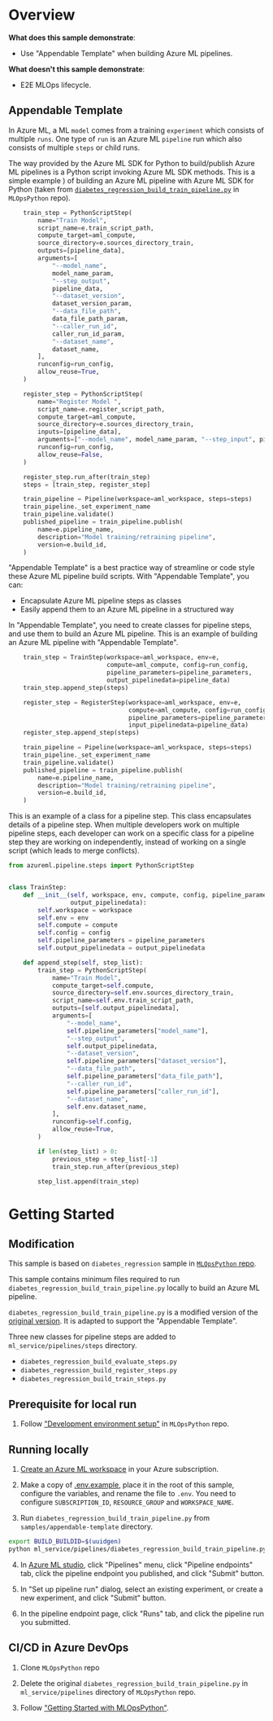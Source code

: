 # Overview

__What does this sample demonstrate__:

* Use "Appendable Template" when building Azure ML pipelines.

__What doesn't this sample demonstrate__:

* E2E MLOps lifecycle.

## Appendable Template

In Azure ML, a ML `model` comes from a training `experiment` which consists of multiple `runs`. One type of `run` is an Azure ML `pipeline` run which also consists of multiple `steps` or child runs.

The way provided by the Azure ML SDK for Python to build/publish Azure ML pipelines is a Python script invoking Azure ML SDK methods. This is a simple example
) of building an Azure ML pipeline with Azure ML SDK for Python (taken from [`diabetes_regression_build_train_pipeline.py`](https://github.com/microsoft/MLOpsPython/blob/master/ml_service/pipelines/diabetes_regression_build_train_pipeline.py) in `MLOpsPython` repo).

```python
    train_step = PythonScriptStep(
        name="Train Model",
        script_name=e.train_script_path,
        compute_target=aml_compute,
        source_directory=e.sources_directory_train,
        outputs=[pipeline_data],
        arguments=[
            "--model_name",
            model_name_param,
            "--step_output",
            pipeline_data,
            "--dataset_version",
            dataset_version_param,
            "--data_file_path",
            data_file_path_param,
            "--caller_run_id",
            caller_run_id_param,
            "--dataset_name",
            dataset_name,
        ],
        runconfig=run_config,
        allow_reuse=True,
    )

    register_step = PythonScriptStep(
        name="Register Model ",
        script_name=e.register_script_path,
        compute_target=aml_compute,
        source_directory=e.sources_directory_train,
        inputs=[pipeline_data],
        arguments=["--model_name", model_name_param, "--step_input", pipeline_data, ],  # NOQA: E501
        runconfig=run_config,
        allow_reuse=False,
    )

    register_step.run_after(train_step)
    steps = [train_step, register_step]

    train_pipeline = Pipeline(workspace=aml_workspace, steps=steps)
    train_pipeline._set_experiment_name
    train_pipeline.validate()
    published_pipeline = train_pipeline.publish(
        name=e.pipeline_name,
        description="Model training/retraining pipeline",
        version=e.build_id,
    )
```

"Appendable Template" is a best practice way of streamline or code style these Azure ML pipeline build scripts. With "Appendable Template", you can:

- Encapsulate Azure ML pipeline steps as classes
- Easily append them to an Azure ML pipeline in a structured way

In "Appendable Template", you need to create classes for pipeline steps, and use them to build an Azure ML pipeline. This is an example of building an Azure ML pipeline with "Appendable Template".

```python
    train_step = TrainStep(workspace=aml_workspace, env=e,
                           compute=aml_compute, config=run_config,
                           pipeline_parameters=pipeline_parameters,
                           output_pipelinedata=pipeline_data)
    train_step.append_step(steps)

    register_step = RegisterStep(workspace=aml_workspace, env=e,
                                 compute=aml_compute, config=run_config,
                                 pipeline_parameters=pipeline_parameters,
                                 input_pipelinedata=pipeline_data)
    register_step.append_step(steps)

    train_pipeline = Pipeline(workspace=aml_workspace, steps=steps)
    train_pipeline._set_experiment_name
    train_pipeline.validate()
    published_pipeline = train_pipeline.publish(
        name=e.pipeline_name,
        description="Model training/retraining pipeline",
        version=e.build_id,
    )
```

This is an example of a class for a pipeline step. This class encapsulates details of a pipeline step. When multiple developers work on multiple pipeline steps, each developer can work on a specific class for a pipeline step they are working on independently, instead of working on a single script (which leads to merge conflicts).

```python
from azureml.pipeline.steps import PythonScriptStep


class TrainStep:
    def __init__(self, workspace, env, compute, config, pipeline_parameters,
                 output_pipelinedata):
        self.workspace = workspace
        self.env = env
        self.compute = compute
        self.config = config
        self.pipeline_parameters = pipeline_parameters
        self.output_pipelinedata = output_pipelinedata

    def append_step(self, step_list):
        train_step = PythonScriptStep(
            name="Train Model",
            compute_target=self.compute,
            source_directory=self.env.sources_directory_train,
            script_name=self.env.train_script_path,
            outputs=[self.output_pipelinedata],
            arguments=[
                "--model_name",
                self.pipeline_parameters["model_name"],
                "--step_output",
                self.output_pipelinedata,
                "--dataset_version",
                self.pipeline_parameters["dataset_version"],
                "--data_file_path",
                self.pipeline_parameters["data_file_path"],
                "--caller_run_id",
                self.pipeline_parameters["caller_run_id"],
                "--dataset_name",
                self.env.dataset_name,
            ],
            runconfig=self.config,
            allow_reuse=True,
        )

        if len(step_list) > 0:
            previous_step = step_list[-1]
            train_step.run_after(previous_step)

        step_list.append(train_step)
```

# Getting Started

## Modification

This sample is based on `diabetes_regression` sample in [`MLOpsPython` repo](https://github.com/microsoft/MLOpsPython/). 

This sample contains minimum files required to run `diabetes_regression_build_train_pipeline.py` locally to build an Azure ML pipeline.

`diabetes_regression_build_train_pipeline.py` is a modified version of the [original version](https://github.com/microsoft/MLOpsPython/blob/master/ml_service/pipelines/diabetes_regression_build_train_pipeline.py). It is adapted to support the "Appendable Template".

Three new classes for pipeline steps are added to `ml_service/pipelines/steps` directory.

- `diabetes_regression_build_evaluate_steps.py`
- `diabetes_regression_build_register_steps.py`
- `diabetes_regression_build_train_steps.py`

## Prerequisite for local run

1. Follow ["Development environment setup"](https://github.com/microsoft/MLOpsPython/blob/master/docs/development_setup.md) in `MLOpsPython` repo.

## Running locally

1. [Create an Azure ML workspace](https://docs.microsoft.com/en-us/azure/machine-learning/concept-workspace#-create-a-workspace) in your Azure subscription.

2. Make a copy of [.env.example](local_development/.env.example), place it in the root of this sample, configure the variables, and rename the file to `.env`. You need to configure `SUBSCRIPTION_ID`, `RESOURCE_GROUP` and `WORKSPACE_NAME`.

3. Run `diabetes_regression_build_train_pipeline.py` from `samples/appendable-template` directory.

```bash
export BUILD_BUILDID=$(uuidgen)
python ml_service/pipelines/diabetes_regression_build_train_pipeline.py
```

4. In [Azure ML studio](https://ml.azure.com/), click "Pipelines" menu, click "Pipeline endpoints" tab, click the pipeline endpoint you published, and click "Submit" button.

5. In "Set up pipeline run" dialog, select an existing experiment, or create a new experiment, and click "Submit" button.

6. In the pipeline endpoint page, click "Runs" tab, and click the pipeline run you submitted.

## CI/CD in Azure DevOps

1. Clone `MLOpsPython` repo

2. Delete the original `diabetes_regression_build_train_pipeline.py` in `ml_service/pipelines` directory of `MLOpsPython` repo.



5. Follow ["Getting Started with MLOpsPython"](https://github.com/satonaoki/MLOpsPython/blob/master/docs/getting_started.md).
